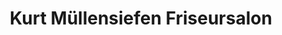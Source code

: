---
title: "Kurt Müllensiefen Friseursalon"
url: /unna/kurt-muellensiefen-friseursalon/
shop: Friseur
---
